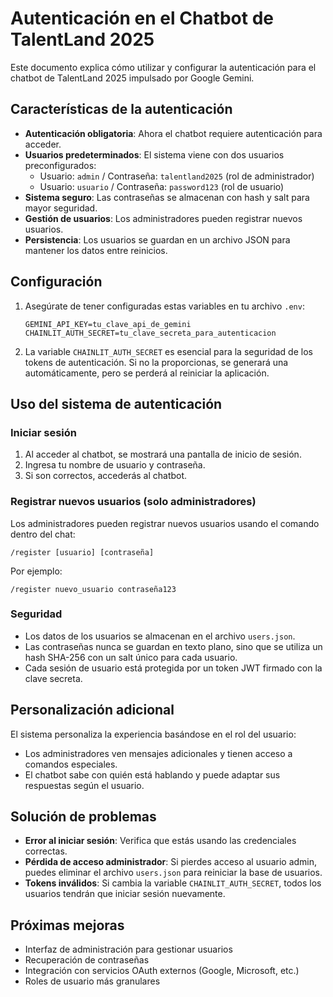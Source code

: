 # Autenticación en el Chatbot de TalentLand 2025

Este documento explica cómo utilizar y configurar la autenticación para el chatbot de TalentLand 2025 impulsado por Google Gemini.

## Características de la autenticación

- **Autenticación obligatoria**: Ahora el chatbot requiere autenticación para acceder.
- **Usuarios predeterminados**: El sistema viene con dos usuarios preconfigurados:
  - Usuario: `admin` / Contraseña: `talentland2025` (rol de administrador)
  - Usuario: `usuario` / Contraseña: `password123` (rol de usuario)
- **Sistema seguro**: Las contraseñas se almacenan con hash y salt para mayor seguridad.
- **Gestión de usuarios**: Los administradores pueden registrar nuevos usuarios.
- **Persistencia**: Los usuarios se guardan en un archivo JSON para mantener los datos entre reinicios.

## Configuración

1. Asegúrate de tener configuradas estas variables en tu archivo `.env`:
   ```
   GEMINI_API_KEY=tu_clave_api_de_gemini
   CHAINLIT_AUTH_SECRET=tu_clave_secreta_para_autenticacion
   ```

2. La variable `CHAINLIT_AUTH_SECRET` es esencial para la seguridad de los tokens de autenticación. Si no la proporcionas, se generará una automáticamente, pero se perderá al reiniciar la aplicación.

## Uso del sistema de autenticación

### Iniciar sesión

1. Al acceder al chatbot, se mostrará una pantalla de inicio de sesión.
2. Ingresa tu nombre de usuario y contraseña.
3. Si son correctos, accederás al chatbot.

### Registrar nuevos usuarios (solo administradores)

Los administradores pueden registrar nuevos usuarios usando el comando dentro del chat:

```
/register [usuario] [contraseña]
```

Por ejemplo:
```
/register nuevo_usuario contraseña123
```

### Seguridad

- Los datos de los usuarios se almacenan en el archivo `users.json`.
- Las contraseñas nunca se guardan en texto plano, sino que se utiliza un hash SHA-256 con un salt único para cada usuario.
- Cada sesión de usuario está protegida por un token JWT firmado con la clave secreta.

## Personalización adicional

El sistema personaliza la experiencia basándose en el rol del usuario:
- Los administradores ven mensajes adicionales y tienen acceso a comandos especiales.
- El chatbot sabe con quién está hablando y puede adaptar sus respuestas según el usuario.

## Solución de problemas

- **Error al iniciar sesión**: Verifica que estás usando las credenciales correctas.
- **Pérdida de acceso administrador**: Si pierdes acceso al usuario admin, puedes eliminar el archivo `users.json` para reiniciar la base de usuarios.
- **Tokens inválidos**: Si cambia la variable `CHAINLIT_AUTH_SECRET`, todos los usuarios tendrán que iniciar sesión nuevamente.

## Próximas mejoras

- Interfaz de administración para gestionar usuarios
- Recuperación de contraseñas
- Integración con servicios OAuth externos (Google, Microsoft, etc.)
- Roles de usuario más granulares 